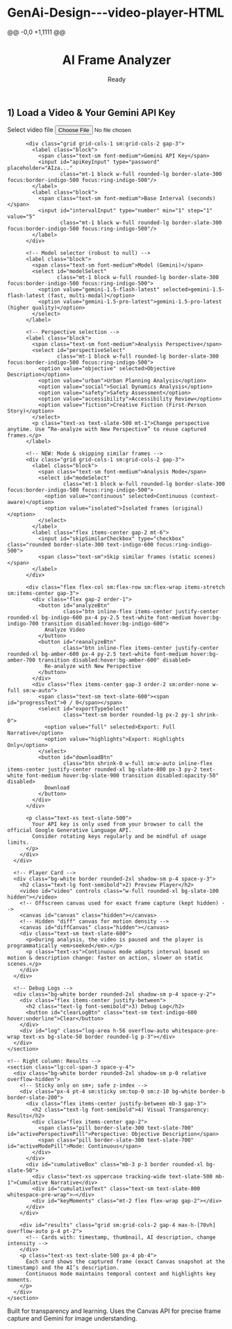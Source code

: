 # GenAi-Design---video-player-HTML
@@ -0,0 +1,1111 @@
<!DOCTYPE html>
<html lang="en">
<head>
  <meta charset="UTF-8" />
  <meta name="viewport" content="width=device-width, initial-scale=1" />
  <title>AI Frame Analyzer — Transparent Video Vision (Continuous Mode)</title>
  <!-- Tailwind CSS CDN (only external dependency) -->
  <script src="https://cdn.tailwindcss.com"></script>
  <!-- GENERATED_BY: PROMPT4.1_CONTINUOUS_PATCH1 -->
  <style>
    /* Small, tasteful tweaks */
    .log-area { font-variant-numeric: tabular-nums; }
    .status-dot { width: .5rem; height: .5rem; }
    .thumb { image-rendering: -webkit-optimize-contrast; }
    .btn:disabled { opacity:.5; cursor:not-allowed; }
    .pill { @apply text-xs px-2 py-1 rounded-full border; }

    /* Change intensity color tags */
    .chg-low    { background-color:#e5e7eb; color:#374151; border-color:#d1d5db; }  /* gray */
    .chg-med    { background-color:#fef3c7; color:#92400e; border-color:#fde68a; }  /* yellow */
    .chg-high   { background-color:#dcfce7; color:#065f46; border-color:#bbf7d0; }  /* green */

    /* Left border to visualize continuity & grouping */
    .cont-border { border-left-width: 4px; }
    .cont-low  { border-left-color:#9ca3af; }  /* gray */
    .cont-med  { border-left-color:#f59e0b; }  /* amber */
    .cont-high { border-left-color:#10b981; }  /* emerald */

    /* Simple vertical connector between related cards */
    .connector {
      width:2px; background: repeating-linear-gradient(
        to bottom, rgba(107,114,128,.6), rgba(107,114,128,.6) 6px, transparent 6px, transparent 12px
      );
      margin: -4px auto 8px auto; height: 24px;
    }
  </style>
</head>
<body class="bg-slate-50 text-slate-900">
  <header class="border-b bg-white">
    <div class="max-w-6xl mx-auto px-4 py-4 flex items-center justify-between gap-4">
      <h1 class="text-xl sm:text-2xl font-semibold tracking-tight">AI Frame Analyzer</h1>
      <div class="flex items-center gap-2">
        <span id="statusDot" class="status-dot rounded-full bg-slate-300 inline-block"></span>
        <span id="statusText" class="text-sm font-medium text-slate-600">Ready</span>
      </div>
    </div>
  </header>

  <main class="max-w-6xl mx-auto px-4 py-6 grid grid-cols-1 lg:grid-cols-5 gap-6">
    <!-- Left column: Controls + Player + Logs -->
    <section class="lg:col-span-2 space-y-4">
      <!-- Controls Card -->
      <div class="bg-white border rounded-2xl shadow-sm p-4 space-y-4">
        <h2 class="text-lg font-semibold">1) Load a Video & Your Gemini API Key</h2>
        <div class="grid grid-cols-1 gap-3">
          <label class="block">
            <span class="text-sm font-medium">Select video file</span>
            <input id="fileInput" type="file" accept="video/*"
                   class="mt-1 block w-full rounded-lg border-slate-300 focus:border-indigo-500 focus:ring-indigo-500"/>
          </label>

          <div class="grid grid-cols-1 sm:grid-cols-2 gap-3">
            <label class="block">
              <span class="text-sm font-medium">Gemini API Key</span>
              <input id="apiKeyInput" type="password" placeholder="AIza..."
                     class="mt-1 block w-full rounded-lg border-slate-300 focus:border-indigo-500 focus:ring-indigo-500"/>
            </label>
            <label class="block">
              <span class="text-sm font-medium">Base Interval (seconds)</span>
              <input id="intervalInput" type="number" min="1" step="1" value="5"
                     class="mt-1 block w-full rounded-lg border-slate-300 focus:border-indigo-500 focus:ring-indigo-500"/>
            </label>
          </div>

          <!-- Model selector (robust to null) -->
          <label class="block">
            <span class="text-sm font-medium">Model (Gemini)</span>
            <select id="modelSelect"
                    class="mt-1 block w-full rounded-lg border-slate-300 focus:border-indigo-500 focus:ring-indigo-500">
              <option value="gemini-1.5-flash-latest" selected>gemini-1.5-flash-latest (fast, multi-modal)</option>
              <option value="gemini-1.5-pro-latest">gemini-1.5-pro-latest (higher quality)</option>
            </select>
          </label>

          <!-- Perspective selection -->
          <label class="block">
            <span class="text-sm font-medium">Analysis Perspective</span>
            <select id="perspectiveSelect"
                    class="mt-1 block w-full rounded-lg border-slate-300 focus:border-indigo-500 focus:ring-indigo-500">
              <option value="objective" selected>Objective Description</option>
              <option value="urban">Urban Planning Analysis</option>
              <option value="social">Social Dynamics Analysis</option>
              <option value="safety">Safety Assessment</option>
              <option value="accessibility">Accessibility Review</option>
              <option value="fiction">Creative Fiction (First-Person Story)</option>
            </select>
            <p class="text-xs text-slate-500 mt-1">Change perspective anytime. Use “Re-analyze with New Perspective” to reuse captured frames.</p>
          </label>

          <!-- NEW: Mode & skipping similar frames -->
          <div class="grid grid-cols-1 sm:grid-cols-2 gap-3">
            <label class="block">
              <span class="text-sm font-medium">Analysis Mode</span>
              <select id="modeSelect"
                      class="mt-1 block w-full rounded-lg border-slate-300 focus:border-indigo-500 focus:ring-indigo-500">
                <option value="continuous" selected>Continuous (context-aware)</option>
                <option value="isolated">Isolated frames (original)</option>
              </select>
            </label>
            <label class="flex items-center gap-2 mt-6">
              <input id="skipSimilarCheckbox" type="checkbox" class="rounded border-slate-300 text-indigo-600 focus:ring-indigo-500">
              <span class="text-sm">Skip similar frames (static scenes)</span>
            </label>
          </div>

          <div class="flex flex-col sm:flex-row sm:flex-wrap items-stretch sm:items-center gap-3">
            <div class="flex gap-2 order-1">
              <button id="analyzeBtn"
                      class="btn inline-flex items-center justify-center rounded-xl bg-indigo-600 px-4 py-2.5 text-white font-medium hover:bg-indigo-700 transition disabled:hover:bg-indigo-600">
                Analyze Video
              </button>
              <button id="reanalyzeBtn"
                      class="btn inline-flex items-center justify-center rounded-xl bg-amber-600 px-4 py-2.5 text-white font-medium hover:bg-amber-700 transition disabled:hover:bg-amber-600" disabled>
                Re-analyze with New Perspective
              </button>
            </div>
            <div class="flex items-center gap-3 order-2 sm:order-none w-full sm:w-auto">
              <span class="text-sm text-slate-600"><span id="progressText">0 / 0</span></span>
              <select id="exportTypeSelect"
                      class="text-sm border rounded-lg px-2 py-1 shrink-0">
                <option value="full" selected>Export: Full Narrative</option>
                <option value="highlights">Export: Highlights Only</option>
              </select>
              <button id="downloadBtn"
                      class="btn shrink-0 w-full sm:w-auto inline-flex items-center justify-center rounded-xl bg-slate-800 px-3 py-2 text-white font-medium hover:bg-slate-900 transition disabled:opacity-50" disabled>
                Download
              </button>
            </div>
          </div>

          <p class="text-xs text-slate-500">
            Your API key is only used from your browser to call the official Google Generative Language API.
            Consider rotating keys regularly and be mindful of usage limits.
          </p>
        </div>
      </div>

      <!-- Player Card -->
      <div class="bg-white border rounded-2xl shadow-sm p-4 space-y-3">
        <h2 class="text-lg font-semibold">2) Preview Player</h2>
        <video id="video" controls class="w-full rounded-xl bg-slate-100 hidden"></video>
        <!-- Offscreen canvas used for exact frame capture (kept hidden) -->
        <canvas id="canvas" class="hidden"></canvas>
        <!-- Hidden "diff" canvas for motion density -->
        <canvas id="diffCanvas" class="hidden"></canvas>
        <div class="text-sm text-slate-600">
          <p>During analysis, the video is paused and the player is programmatically <em>seeked</em>.</p>
          <p class="text-xs">Continuous mode adapts interval based on motion & description change: faster on action, slower on static scenes.</p>
        </div>
      </div>

      <!-- Debug Logs -->
      <div class="bg-white border rounded-2xl shadow-sm p-4 space-y-2">
        <div class="flex items-center justify-between">
          <h2 class="text-lg font-semibold">3) Debug Log</h2>
          <button id="clearLogBtn" class="text-sm text-indigo-600 hover:underline">Clear</button>
        </div>
        <div id="log" class="log-area h-56 overflow-auto whitespace-pre-wrap text-xs bg-slate-50 border rounded-lg p-3"></div>
      </div>
    </section>

    <!-- Right column: Results -->
    <section class="lg:col-span-3 space-y-4">
      <div class="bg-white border rounded-2xl shadow-sm p-0 relative overflow-hidden">
        <!-- Sticky only on sm+; safe z-index -->
        <div class="px-4 pt-4 sm:sticky sm:top-0 sm:z-10 bg-white border-b border-slate-200">
          <div class="flex items-center justify-between mb-3 gap-3">
            <h2 class="text-lg font-semibold">4) Visual Transparency: Results</h2>
            <div class="flex items-center gap-2">
              <span class="pill border-slate-300 text-slate-700" id="activePerspectivePill">Perspective: Objective Description</span>
              <span class="pill border-slate-300 text-slate-700" id="activeModePill">Mode: Continuous</span>
            </div>
          </div>
          <div id="cumulativeBox" class="mb-3 p-3 border rounded-xl bg-slate-50">
            <div class="text-xs uppercase tracking-wide text-slate-500 mb-1">Cumulative Narrative</div>
            <div id="cumulativeText" class="text-sm text-slate-800 whitespace-pre-wrap">—</div>
            <div id="keyMoments" class="mt-2 flex flex-wrap gap-2"></div>
          </div>
        </div>

        <div id="results" class="grid sm:grid-cols-2 gap-4 max-h-[70vh] overflow-auto p-4 pt-2">
          <!-- Cards with: timestamp, thumbnail, AI description, change intensity -->
        </div>
        <p class="text-xs text-slate-500 px-4 pb-4">
          Each card shows the captured frame (exact Canvas snapshot at the timestamp) and the AI’s description.
          Continuous mode maintains temporal context and highlights key moments.
        </p>
      </div>
    </section>
  </main>

  <footer class="max-w-6xl mx-auto px-4 pb-10 text-xs text-slate-500">
    <p>Built for transparency and learning. Uses the Canvas API for precise frame capture and Gemini for image understanding.</p>
  </footer>

  <script>
    /******************************************************
     * Utility: Logger
     ******************************************************/
    class Logger {
      constructor(el) { this.el = el; }
      time() {
        const d = new Date();
        const t = d.toLocaleTimeString();
        const ms = String(d.getMilliseconds()).padStart(3, "0");
        return `${t}.${ms}`;
      }
      log(msg) {
        const line = `[${this.time()}] ${msg}`;
        this.el.textContent += (this.el.textContent ? "\n" : "") + line;
        this.el.scrollTop = this.el.scrollHeight;
      }
      clear() { this.el.textContent = ""; }
    }

    /******************************************************
     * Perspective Manager — with CONTINUITY templates
     * (forbid "single frame" redundancy)
     ******************************************************/
    class PerspectiveManager {
      constructor() {
        const preface = `You are analyzing consecutive frames from a single video. Do not say "only a single frame is provided". Be concise and avoid repetition.`;
        this.map = {
          objective: {
            label: "Objective Description",
            first:  "Describe this initial video frame objectively.",
            subsequent: (ctx) => `${preface}
Given the previous context: ${ctx}
Describe what has CHANGED or PROGRESSED in this frame. Focus on new elements, movements, or transitions.`
          },
          urban: {
            label: "Urban Planning Analysis",
            first:  "Analyze this initial frame from an urban planning perspective.",
            subsequent: (ctx) => `${preface}
Continuing the urban analysis from: ${ctx}
How has the urban environment or usage pattern evolved in this frame?`
          },
          social: {
            label: "Social Dynamics Analysis",
            first:  "Analyze the initial social dynamics in this frame.",
            subsequent: (ctx) => `${preface}
Building on previous observations: ${ctx}
Describe how social interactions have developed or changed. If little changed, state that briefly.`
          },
          safety: {
            label: "Safety Assessment",
            first:  "Identify initial safety considerations in this frame.",
            subsequent: (ctx) => `${preface}
Given previous safety observations: ${ctx}
Note any NEW hazards or changes in risk levels.`
          },
          accessibility: {
            label: "Accessibility Review",
            first:  "Assess initial accessibility features and barriers.",
            subsequent: (ctx) => `${preface}
Continuing from: ${ctx}
Identify any changes in accessibility or new barriers encountered.`
          },
          fiction: {
            label: "Creative Fiction (First-Person Story)",
            first:  "Begin a brief first-person narrative from someone in this frame. Label clearly as [CREATIVE FICTION].",
            subsequent: (ctx) => `${preface}
Continue the story from: ${ctx}
Advance the narrative based on what happens in this new frame. Keep it concise and clearly [CREATIVE FICTION].`
          }
        };
      }
      getFirstPrompt(key) { return (this.map[key] || this.map.objective).first; }
      getSubsequentPrompt(key, ctx) {
        const m = this.map[key] || this.map.objective;
        return typeof m.subsequent === "function" ? m.subsequent(ctx) : m.first;
      }
      getLabel(key) { return (this.map[key] || this.map.objective).label; }
      isFiction(key) { return key === "fiction"; }
    }

    /******************************************************
     * API Manager
     ******************************************************/
    class APIManager {
      constructor({ apiKeyProvider, modelProvider, logger }) {
        this.apiKeyProvider = apiKeyProvider;
        this.modelProvider = modelProvider;
        this.logger = logger;
        this.endpointBase = "https://generativelanguage.googleapis.com/v1beta";
      }

      async analyzeFrame({ base64Image, promptText }) {
        const apiKey = this.apiKeyProvider();
        const model = this.modelProvider();
        if (!apiKey) throw new Error("Missing API key.");
        if (!model) throw new Error("Missing model id.");

        const url = `${this.endpointBase}/models/${encodeURIComponent(model)}:generateContent?key=${encodeURIComponent(apiKey)}`;

        const cleanBase64 = base64Image.replace(/^data:image\/png;base64,/, "");

        const body = {
          contents: [{
            parts: [
              { text: promptText },
              { inline_data: { mime_type: "image/png", data: cleanBase64 } }
            ]
          }],
          generationConfig: {
            temperature: 0.2,
            maxOutputTokens: 320
          }
        };

        this.logger.log(`API call → ${model} (image + prompt)`);

        const res = await fetch(url, {
          method: "POST",
          headers: { "Content-Type": "application/json" },
          body: JSON.stringify(body)
        });

        if (!res.ok) {
          const text = await res.text().catch(() => "");
          let reason = `${res.status} ${res.statusText}`;
          if (res.status === 429) reason += " (rate limit)";
          throw new Error(`API error: ${reason}. ${text || ""}`.trim());
        }

        const data = await res.json();
        const candidates = data.candidates || [];
        const first = candidates[0] || {};
        const content = first.content || {};
        const parts = content.parts || [];
        const textPart = parts.find(p => typeof p.text === "string");
        const output = textPart ? textPart.text : "(No description returned)";
        this.logger.log(`API response ✓`);
        return output;
      }

      // Context-aware wrapper per spec (8)
      async analyzeFrameWithContext({ base64Image, promptText, previousContext = [], frameIndex = 0 }) {
        if (frameIndex === 0) {
          return await this.analyzeFrame({ base64Image, promptText });
        }
        const trimmed = previousContext.slice(-2);
        const contextPrompt = `
Previous observations (last 2 frames):
${trimmed.join('\n')}

Now analyzing frame ${frameIndex + 1}:
${promptText}

Focus on changes, progressions, and new developments rather than repeating static elements.`.trim();

        return await this.analyzeFrame({
          base64Image,
          promptText: contextPrompt
        });
      }
    }

    /******************************************************
     * Video Player
     ******************************************************/
    class VideoPlayer {
      constructor({ videoEl, logger, onReady }) {
        this.video = videoEl;
        this.logger = logger;
        this.onReady = onReady;
        this.ready = false;
        this.duration = 0;
        this.fileName = "";

        this.video.addEventListener("play", () => this.logger.log("Event: play"));
        this.video.addEventListener("pause", () => this.logger.log("Event: pause"));
        this.video.addEventListener("seeking", () => this.logger.log(`Event: seeking → ${this.video.currentTime.toFixed(2)}s`));
        this.video.addEventListener("seeked", () => this.logger.log(`Event: seeked  → ${this.video.currentTime.toFixed(2)}s`));
        this.video.addEventListener("error", (e) => this.logger.log(`Video error: ${this.video.error?.message || e.message || "unknown"}`));
        this.video.addEventListener("loadedmetadata", () => {
          this.ready = true;
          this.duration = this.video.duration;
          this.logger.log(`Metadata loaded. Duration: ${this.duration.toFixed(2)}s, size: ${this.video.videoWidth}x${this.video.videoHeight}`);
          if (this.onReady) this.onReady();
        });
      }

      loadFile(file) {
        if (!file || !file.type.startsWith("video/")) throw new Error("Please select a valid video file.");
        const url = URL.createObjectURL(file);
        this.fileName = file.name || "video";
        this.logger.log(`Loading file: ${file.name} (${Math.round(file.size/1024)} KB)`);
        this.video.src = url;
        this.video.classList.remove("hidden");
        this.video.load();
      }

      pause() {
        if (!this.video.paused) {
          this.video.pause();
          this.logger.log("Paused video for analysis.");
        }
      }

      async seekTo(timeSec) {
        return new Promise((resolve, reject) => {
          const onSeeked = () => {
            cleanup();
            if (this.video.readyState >= 2) {
              requestAnimationFrame(() => resolve());
            } else {
              setTimeout(() => resolve(), 50);
            }
          };
          const onError = () => { cleanup(); reject(new Error("Seek error.")); };
          const cleanup = () => {
            this.video.removeEventListener("seeked", onSeeked);
            this.video.removeEventListener("error", onError);
          };

          this.video.addEventListener("seeked", onSeeked, { once: true });
          this.video.addEventListener("error", onError, { once: true });
          this.video.currentTime = Math.min(timeSec, Math.max(0, this.duration - 0.01));
        });
      }
    }

    /******************************************************
     * Helper: Similarity & Motion Metrics
     ******************************************************/
    function jaccardSimilarity(a, b) {
      const ta = new Set(String(a).toLowerCase().replace(/[^\w\s]/g,'').split(/\s+/).filter(Boolean));
      const tb = new Set(String(b).toLowerCase().replace(/[^\w\s]/g,'').split(/\s+/).filter(Boolean));
      if (ta.size === 0 && tb.size === 0) return 1;
      let inter = 0;
      for (const w of ta) if (tb.has(w)) inter++;
      const union = ta.size + tb.size - inter;
      return union === 0 ? 0 : inter / union;
    }

    function computeMotionDensity(prevImageData, currImageData, step=6, thresh=28) {
      if (!prevImageData || !currImageData) return 0;
      const a = prevImageData.data, b = currImageData.data;
      const len = Math.min(a.length, b.length);
      let changed = 0, total = 0;
      for (let i=0; i<len; i += 4*step) {
        const dr = Math.abs(a[i] - b[i]);
        const dg = Math.abs(a[i+1] - b[i+1]);
        const db = Math.abs(a[i+2] - b[i+2]);
        const delta = (dr + dg + db) / 3;
        if (delta > thresh) changed++;
        total++;
      }
      return total ? changed / total : 0;
    }

    /******************************************************
     * Frame Analyzer — supports CONTINUOUS mode
     ******************************************************/
    class FrameAnalyzer {
      constructor({
        videoPlayer, canvasEl, apiManager, resultsEl, logger,
        statusEl, statusDotEl, progressEl,
        perspectiveManager, perspectiveProvider,
        onCacheChange,
        diffCanvasEl, modeProvider, skipSimilarProvider,
        cumulativeTextEl, keyMomentsEl
      }) {
        this.vp = videoPlayer;
        this.canvas = canvasEl;
        this.ctx = this.canvas.getContext("2d", { willReadFrequently: true });
        this.diffCanvas = diffCanvasEl;
        this.diffCtx = this.diffCanvas.getContext("2d", { willReadFrequently: true });

        this.api = apiManager;
        this.resultsEl = resultsEl;
        this.logger = logger;
        this.statusEl = statusEl;
        this.statusDotEl = statusDotEl;
        this.progressEl = progressEl;
        this.perspectives = perspectiveManager;
        this.getPerspectiveKey = perspectiveProvider;
        this.onCacheChange = onCacheChange;
        this.getMode = modeProvider;
        this.getSkipSimilar = skipSimilarProvider;

        this.cumulativeTextEl = cumulativeTextEl;
        this.keyMomentsEl = keyMomentsEl;

        this.isAnalyzing = false;
        this.abort = false;

        /** Cached frames */
        this.frameCache = [];

        /** Analysis State Tracking (spec 4) */
        this.analysisState = {
          frameCount: 0,
          previousDescriptions: [],  // Rolling window of last 3
          cumulativeNarrative: "",   // Building story/analysis
          significantEvents: [],     // Key moments detected
          staticSceneCount: 0        // Track unchanging scenes
        };

        this.lastImageData = null;   // for motion density
      }

      setStatus(text, color) {
        this.statusEl.textContent = text;
        this.statusDotEl.className = `status-dot rounded-full ${color}`;
      }

      resetResults() {
        this.resultsEl.innerHTML = "";
        this.progressEl.textContent = "0 / 0";
        this.frameCache = [];
        this.analysisState = {
          frameCount: 0,
          previousDescriptions: [],
          cumulativeNarrative: "",
          significantEvents: [],
          staticSceneCount: 0
        };
        this.lastImageData = null;
        this.updateCumulativeUI();
        if (this.onCacheChange) this.onCacheChange(this.frameCache.length);
      }

      updateCumulativeUI() {
        this.cumulativeTextEl.textContent =
          this.analysisState.cumulativeNarrative.trim() || "—";
        this.keyMomentsEl.innerHTML = "";
        for (const ev of this.analysisState.significantEvents) {
          const chip = document.createElement("span");
          chip.className = "text-xs px-2 py-1 rounded-full border border-emerald-300 bg-emerald-50 text-emerald-700";
          chip.textContent = `${ev.time.toFixed(1)}s: ${ev.title}`;
          this.keyMomentsEl.appendChild(chip);
        }
      }

      _makeResultCard({ timestamp, dataUrl, description, perspectiveLabel, changeIntensity }) {
        const cls = changeIntensity >= 0.6 ? { tag: "chg-high", border: "cont-high", label: "High" }
                   : changeIntensity >= 0.25 ? { tag: "chg-med", border: "cont-med", label: "Moderate" }
                   : { tag: "chg-low", border: "cont-low", label: "Low" };

        const card = document.createElement("div");
        card.className = `border rounded-xl p-3 bg-slate-50 cont-border ${cls.border}`;
        card.innerHTML = `
          <div class="flex items-center justify-between mb-2">
            <div class="flex items-center gap-2">
              <span class="text-xs font-medium text-slate-700">t = ${timestamp.toFixed(2)}s</span>
              <span class="text-[10px] px-1.5 py-0.5 rounded-full border border-slate-300 text-slate-600">${perspectiveLabel}</span>
            </div>
            <span class="text-[10px] px-1.5 py-0.5 rounded-full border ${cls.tag}">
              Change: ${cls.label} (${Math.round(changeIntensity*100)}%)
            </span>
          </div>
          <img class="thumb w-full rounded-lg border bg-white" src="${dataUrl}" alt="Frame at ${timestamp.toFixed(2)}s"/>
          <div class="mt-2 text-sm whitespace-pre-wrap desc"></div>
        `;
        const descEl = card.querySelector(".desc");
        descEl.textContent = description;
        this.resultsEl.appendChild(card);

        // Visual connector if previous card exists and similarity was high
        if (this.resultsEl.children.length > 1 && changeIntensity < 0.25) {
          const connector = document.createElement("div");
          connector.className = "connector";
          this.resultsEl.appendChild(connector);
        }

        return { card, descEl };
      }

      captureFrameAsPNGAndData() {
        const vw = this.vp.video.videoWidth || 640;
        const vh = this.vp.video.videoHeight || 360;
        if (this.canvas.width !== vw || this.canvas.height !== vh) {
          this.canvas.width = vw; this.canvas.height = vh;
          this.diffCanvas.width = vw; this.diffCanvas.height = vh;
        }
        this.ctx.drawImage(this.vp.video, 0, 0, vw, vh);
        const dataUrl = this.canvas.toDataURL("image/png");
        const currImageData = this.ctx.getImageData(0, 0, vw, vh);
        return { dataUrl, currImageData };
      }

      /** Composite change intensity ∈ [0,1] using motion + text change. */
      _computeChangeIntensity({ motionDensity, prevDesc, currDesc }) {
        const textSim = prevDesc ? jaccardSimilarity(prevDesc, currDesc) : 0;
        const textChange = 1 - textSim;
        const composite = Math.min(1, Math.max(0, 0.6*motionDensity + 0.4*textChange));
        return { composite, motionDensity, textChange };
      }

      /** Compress a description to a concise one-liner for context passing. */
      _compress(desc) {
        if (!desc) return "";
        let s = (desc.split(/(?<=[.!?])\s+/)[0] || desc).trim();
        s = s.replace(/because only a single frame.*$/i, "")
             .replace(/only a single frame.*$/i, "")
             .replace(/there( is|'s) (no|not) (?:way )?to describe any changes.*$/i, "");
        if (s.length > 120) s = s.slice(0, 117) + '…';
        return s;
      }

      /** Update rolling context (last 3) & cumulative narrative. */
      _updateContextAndNarrative({ description, timestamp, changeIntensity }) {
        this.analysisState.previousDescriptions.push(description);
        if (this.analysisState.previousDescriptions.length > 3) {
          this.analysisState.previousDescriptions.shift();
        }

        // Append concise sentences for narrative when relevant
        if (this.analysisState.frameCount <= 1 || changeIntensity >= 0.25) {
          const sentence = this._compress(description);
          if (sentence) {
            if (this.analysisState.cumulativeNarrative) this.analysisState.cumulativeNarrative += " → ";
            this.analysisState.cumulativeNarrative += sentence;
          }
        }

        if (changeIntensity >= 0.6) {
          const title = this._compress(description);
          this.analysisState.significantEvents.push({ time: timestamp, title });
        }
        this.updateCumulativeUI();
      }

      /** Adaptive step sizing for intelligent sampling. */
      _nextStep(base, compositeChange) {
        const minStep = Math.max(1, Math.floor(base/2));
        const maxStep = Math.min(base*3, base + 10);
        if (compositeChange >= 0.6) return Math.max(1, minStep);       // high activity → faster
        if (compositeChange <= 0.15) return Math.min(maxStep, base*2); // static → slower
        return base;                                                   // moderate → base
      }

      async analyzeAll({ intervalSec }) {
        if (!this.vp.ready) throw new Error("Video not ready.");
        if (this.isAnalyzing) throw new Error("Already analyzing.");

        const mode = this.getMode();
        const pKey = this.getPerspectiveKey();
        const pLabel = this.perspectives.getLabel(pKey);

        this.isAnalyzing = true;
        this.abort = false;
        this.vp.pause();
        this.setStatus("Analyzing…", "bg-amber-500");
        this.logger.log(`Starting analysis (${mode}). Perspective: ${pLabel}`);

        this.resetResults(); // fresh run
        const duration = this.vp.duration;

        if (mode === "isolated") {
          const stamps = [];
          for (let s = 0; s <= duration; s += intervalSec) stamps.push(+s.toFixed(2));
          if (stamps[stamps.length - 1] < duration - 0.25) stamps.push(+duration.toFixed(2));
          this.logger.log(`Planned frames: ${stamps.length} @ ${intervalSec}s interval.`);
          this.progressEl.textContent = `0 / ${stamps.length}`;

          let completed = 0;
          for (const stamp of stamps) {
            await this._processOneFrame({
              timestamp: stamp, frameIndex: completed, mode, baseInterval: intervalSec,
              last: completed === stamps.length - 1
            });
            completed++;
            this.progressEl.textContent = `${completed} / ${stamps.length}`;
          }
        } else {
          // Continuous adaptive sampling
          let t = 0;
          let frameIndex = 0;
          const approx = Math.ceil(duration / intervalSec) + 1;
          this.progressEl.textContent = `0 / ~${approx}`;
          this.logger.log(`Continuous mode: base interval = ${intervalSec}s (adaptive).`);

          while (t <= duration + 0.001) {
            await this._processOneFrame({
              timestamp: Math.min(t, duration), frameIndex, mode, baseInterval: intervalSec,
              last: t >= duration - 0.01
            });

            const lastItem = this.frameCache[this.frameCache.length - 1];
            const compChange = lastItem?.change?.composite ?? 0.3;
            const step = this._nextStep(intervalSec, compChange);
            t += step;
            frameIndex++;
            this.progressEl.textContent = `${frameIndex} / ~${approx}`;
            if (this.abort) throw new Error("Aborted by user.");
          }
        }

        this.setStatus("Complete", "bg-emerald-500");
        this.logger.log("Analysis complete.");
        if (this.onCacheChange) this.onCacheChange(this.frameCache.length);
        this.isAnalyzing = false;
      }

      async _processOneFrame({ timestamp, frameIndex, mode, baseInterval, last }) {
        this.logger.log(`Seeking → ${timestamp.toFixed(2)}s`);
        await this.vp.seekTo(timestamp);

        this.logger.log("Capturing frame via Canvas API…");
        const { dataUrl, currImageData } = this.captureFrameAsPNGAndData();

        const motionDensity = computeMotionDensity(this.lastImageData, currImageData, 6, 28);
        this.lastImageData = currImageData;

        const pKey = this.getPerspectiveKey();
        const pLabel = this.perspectives.getLabel(pKey);

        let description;
        if (mode === "isolated" || frameIndex === 0) {
          const promptText = this.perspectives.getFirstPrompt(pKey);
          this.logger.log("Calling AI (first/isolated prompt) …");
          description = await this.api.analyzeFrame({ base64Image: dataUrl, promptText });
        } else {
          const prev2 = this.analysisState.previousDescriptions.slice(-2).map(d => this._compress(d));
          const ctxText = prev2.join(" | ");
          const promptText = this.perspectives.getSubsequentPrompt(pKey, `[${ctxText}]`);
          this.logger.log("Calling AI (context-aware prompt) …");
          description = await this.api.analyzeFrameWithContext({
            base64Image: dataUrl, promptText, previousContext: prev2, frameIndex
          });
        }

        const prevDesc = this.analysisState.previousDescriptions.slice(-1)[0] || "";
        const change = this._computeChangeIntensity({ motionDensity, prevDesc, currDesc: description });

        if (mode === "continuous" && this.getSkipSimilar() && change.composite < 0.12 && !last) {
          this.logger.log(`Skipped frame @ ${timestamp.toFixed(2)}s due to low change (${(change.composite*100).toFixed(0)}%).`);
          this.analysisState.staticSceneCount++;
          return;
        }

        const { card, descEl } = this._makeResultCard({
          timestamp, dataUrl, description, perspectiveLabel: pLabel, changeIntensity: change.composite
        });

        this.frameCache.push({
          timestamp, dataUrl, mode, change,
          descriptions: { [pKey]: description }, cardEl: card, descEl
        });

        this._updateContextAndNarrative({ description, timestamp, changeIntensity: change.composite });
        this.analysisState.frameCount++;
      }

      /** Re-run AI on cached frames with a new perspective, respecting current mode. */
      async reanalyzeWithPerspective() {
        if (this.isAnalyzing) throw new Error("Already analyzing.");
        if (!this.frameCache.length) throw new Error("No frames cached. Run an analysis first.");

        const mode = this.getMode();
        const pKey = this.getPerspectiveKey();
        const pLabel = this.perspectives.getLabel(pKey);

        // Reset continuity state for new perspective
        this.analysisState.previousDescriptions = [];
        this.analysisState.cumulativeNarrative = "";
        this.analysisState.significantEvents = [];
        this.analysisState.staticSceneCount = 0;
        this.updateCumulativeUI();

        this.isAnalyzing = true;
        this.setStatus("Re-analyzing…", "bg-amber-500");
        this.logger.log(`Re-analysis over ${this.frameCache.length} cached frames. Perspective: ${pLabel}`);
        this.progressEl.textContent = `0 / ${this.frameCache.length}`;

        let idx = 0;
        try {
          for (const item of this.frameCache) {
            const pngDataUrl = item.dataUrl;
            let description;
            if (mode === "isolated" || idx === 0) {
              const prompt = this.perspectives.getFirstPrompt(pKey);
              description = await this.api.analyzeFrame({ base64Image: pngDataUrl, promptText: prompt });
            } else {
              const prev2 = this.analysisState.previousDescriptions.slice(-2).map(d => this._compress(d));
              const ctxText = prev2.join(" | ");
              const prompt = this.perspectives.getSubsequentPrompt(pKey, `[${ctxText}]`);
              description = await this.api.analyzeFrameWithContext({
                base64Image: pngDataUrl, promptText: prompt, previousContext: prev2, frameIndex: idx
              });
            }

            item.descriptions[pKey] = description;

            // Update the card label and text in-place
            const labelEl = item.cardEl.querySelector("div > div > span:nth-child(2)");
            if (labelEl) labelEl.textContent = pLabel;
            item.descEl.textContent = description;

            // Update continuity tracking for this perspective
            const prevDesc = this.analysisState.previousDescriptions.slice(-1)[0] || "";
            const syntheticChange = this._computeChangeIntensity({
              motionDensity: item.change?.motionDensity ?? 0,
              prevDesc, currDesc: description
            });
            this._updateContextAndNarrative({
              description, timestamp: item.timestamp, changeIntensity: syntheticChange.composite
            });

            idx++;
            this.progressEl.textContent = `${idx} / ${this.frameCache.length}`;
          }

          this.setStatus("Complete", "bg-emerald-500");
          this.logger.log("Re-analysis complete.");
        } catch (err) {
          this.setStatus("Error", "bg-rose-500");
          this.logger.log(`Re-analysis error: ${err.message}`);
          throw err;
        } finally {
          this.isAnalyzing = false;
        }
      }

      /** Export: Full narrative or highlights-only */
      buildExportText({ fileName, perspectiveKey, type = "full" }) {
        const pLabel = this.perspectives.getLabel(perspectiveKey);
        const isFiction = this.perspectives.isFiction(perspectiveKey);
        const ts = new Date().toISOString();

        const lines = [];
        lines.push("AI Frame Analyzer — Report");
        lines.push("====================================");
        lines.push(`Video file        : ${fileName || "video"}`);
        lines.push(`Export timestamp  : ${ts}`);
        lines.push(`Perspective       : ${pLabel}`);
        lines.push(`Frames analyzed   : ${this.frameCache.length}`);
        lines.push("");
        lines.push("Video Summary");
        lines.push("------------------------------------");
        lines.push((this.analysisState.cumulativeNarrative || "(No cumulative narrative)").trim());
        lines.push("");
        if (this.analysisState.significantEvents.length) {
          lines.push("Key Moments:");
          for (const ev of this.analysisState.significantEvents) {
            lines.push(`- ${ev.time.toFixed(1)}s: ${ev.title}`);
          }
          lines.push("");
        }

        if (type === "highlights") {
          lines.push("Highlights (Significant Changes Only)");
          lines.push("------------------------------------");
          const sigs = this.frameCache.filter(f => (f.change?.composite ?? 0) >= 0.6);
          if (!sigs.length) {
            lines.push("(No significant change frames detected.)");
          } else {
            for (const item of sigs) {
              const t = item.timestamp.toFixed(2);
              const text = item.descriptions[perspectiveKey] ?? "(No analysis for this perspective. Use Re-analyze.)";
              lines.push(`t = ${t}s`);
              if (isFiction) lines.push("[CREATIVE FICTION]");
              lines.push(text.trim());
              lines.push("");
            }
          }
          return lines.join("\n");
        }

        lines.push("Frame-by-Frame Analysis");
        lines.push("------------------------------------");
        for (const item of this.frameCache) {
          const t = item.timestamp.toFixed(2);
          const text = item.descriptions[perspectiveKey] ?? "(No analysis for this perspective. Use Re-analyze.)";
          const chg = Math.round((item.change?.composite ?? 0) * 100);
          lines.push(`t = ${t}s  | Change: ${chg}%`);
          if (isFiction) lines.push("[CREATIVE FICTION]");
          lines.push(text.trim());
          lines.push("");
        }

        return lines.join("\n");
      }
    }

    /******************************************************
     * App Wiring
     ******************************************************/
    (function init() {
      const els = {
        fileInput: document.getElementById("fileInput"),
        apiKeyInput: document.getElementById("apiKeyInput"),
        intervalInput: document.getElementById("intervalInput"),
        modelSelect: document.getElementById("modelSelect") || null, // robust
        perspectiveSelect: document.getElementById("perspectiveSelect"),
        modeSelect: document.getElementById("modeSelect"),
        skipSimilarCheckbox: document.getElementById("skipSimilarCheckbox"),
        analyzeBtn: document.getElementById("analyzeBtn"),
        reanalyzeBtn: document.getElementById("reanalyzeBtn"),
        downloadBtn: document.getElementById("downloadBtn"),
        exportTypeSelect: document.getElementById("exportTypeSelect"),
        clearLogBtn: document.getElementById("clearLogBtn"),
        video: document.getElementById("video"),
        canvas: document.getElementById("canvas"),
        diffCanvas: document.getElementById("diffCanvas"),
        results: document.getElementById("results"),
        log: document.getElementById("log"),
        statusText: document.getElementById("statusText"),
        statusDot: document.getElementById("statusDot"),
        progressText: document.getElementById("progressText"),
        activePerspectivePill: document.getElementById("activePerspectivePill"),
        activeModePill: document.getElementById("activeModePill"),
        cumulativeText: document.getElementById("cumulativeText"),
        keyMoments: document.getElementById("keyMoments"),
      };

      const logger = new Logger(els.log);
      const perspectives = new PerspectiveManager();

      const videoPlayer = new VideoPlayer({
        videoEl: els.video,
        logger,
        onReady: () => {
          setStatus("Ready", "bg-slate-300");
        }
      });

      function getApiKey() { return els.apiKeyInput.value.trim(); }
      function getModel() {
        const el = els.modelSelect;
        return (el && el.value) ? el.value.trim() : "gemini-1.5-flash-latest";
      }
      function getPerspectiveKey() { return els.perspectiveSelect.value; }
      function getMode() { return els.modeSelect.value; }
      function getSkipSimilar() { return !!els.skipSimilarCheckbox.checked; }

      function setPerspectivePill() {
        els.activePerspectivePill.textContent = "Perspective: " + perspectives.getLabel(getPerspectiveKey());
      }
      function setModePill() {
        els.activeModePill.textContent = "Mode: " + (getMode() === "continuous" ? "Continuous" : "Isolated");
      }

      const apiManager = new APIManager({
        apiKeyProvider: getApiKey,
        modelProvider: getModel,
        logger
      });

      const analyzer = new FrameAnalyzer({
        videoPlayer,
        canvasEl: els.canvas,
        diffCanvasEl: els.diffCanvas,
        apiManager,
        resultsEl: els.results,
        logger,
        statusEl: els.statusText,
        statusDotEl: els.statusDot,
        progressEl: els.progressText,
        perspectiveManager: perspectives,
        perspectiveProvider: getPerspectiveKey,
        modeProvider: getMode,
        skipSimilarProvider: getSkipSimilar,
        onCacheChange: (count) => {
          els.reanalyzeBtn.disabled = count === 0;
          els.downloadBtn.disabled = count === 0;
        },
        cumulativeTextEl: els.cumulativeText,
        keyMomentsEl: els.keyMoments
      });

      function setStatus(text, dotColor) {
        els.statusText.textContent = text;
        els.statusDot.className = `status-dot rounded-full ${dotColor}`;
      }

      // UI: File selection
      els.fileInput.addEventListener("change", () => {
        const file = els.fileInput.files?.[0];
        try {
          analyzer.resetResults();
          if (file) {
            videoPlayer.loadFile(file);
            setStatus("Loading…", "bg-sky-500");
            logger.log(`User selected: ${file.name}`);
          }
        } catch (e) {
          setStatus("Error", "bg-rose-500");
          logger.log(`File load error: ${e.message}`);
          alert(e.message);
        }
      });

      // UI: Analyze
      els.analyzeBtn.addEventListener("click", async () => {
        if (!els.fileInput.files?.[0]) {
          alert("Please select a video file first.");
          return;
        }
        if (!getApiKey()) {
          alert("Please enter your Gemini API key.");
          return;
        }
        els.analyzeBtn.disabled = true;
        els.reanalyzeBtn.disabled = true;
        els.downloadBtn.disabled = true;
        try {
          const intervalSec = Math.max(1, Number(els.intervalInput.value || 5));
          await analyzer.analyzeAll({ intervalSec });
        } catch (e) {
          alert(`Analysis failed: ${e.message}`);
        } finally {
          els.analyzeBtn.disabled = false;
          els.reanalyzeBtn.disabled = analyzer.frameCache.length === 0;
          els.downloadBtn.disabled = analyzer.frameCache.length === 0;
        }
      });

      // UI: Re-analyze with new perspective (no re-capture)
      els.reanalyzeBtn.addEventListener("click", async () => {
        if (!getApiKey()) {
          alert("Please enter your Gemini API key.");
          return;
        }
        els.analyzeBtn.disabled = true;
        els.reanalyzeBtn.disabled = true;
        els.downloadBtn.disabled = true;
        try {
          await analyzer.reanalyzeWithPerspective();
        } catch (e) {
          alert(`Re-analysis failed: ${e.message}`);
        } finally {
          els.analyzeBtn.disabled = false;
          els.reanalyzeBtn.disabled = analyzer.frameCache.length === 0;
          els.downloadBtn.disabled = analyzer.frameCache.length === 0;
        }
      });

      // UI: Download analysis (text file)
      els.downloadBtn.addEventListener("click", () => {
        if (!analyzer.frameCache.length) {
          alert("Nothing to export. Run an analysis first.");
          return;
        }
        const pKey = getPerspectiveKey();
        const type = els.exportTypeSelect.value;
        const text = analyzer.buildExportText({
          fileName: videoPlayer.fileName,
          perspectiveKey: pKey,
          type
        });
        const blob = new Blob([text], { type: "text/plain;charset=utf-8" });
        const url = URL.createObjectURL(blob);
        const a = document.createElement("a");
        const base = (videoPlayer.fileName || "video").replace(/\.[^/.]+$/, "");
        const stamp = new Date().toISOString().replace(/[:.]/g, "-");
        const pSlug = perspectives.getLabel(pKey).replace(/\s+/g, "_");
        a.href = url;
        a.download = `${base}__${type === 'highlights' ? 'highlights' : 'analysis'}_${pSlug}__${stamp}.txt`;
        document.body.appendChild(a);
        a.click();
        document.body.removeChild(a);
        URL.revokeObjectURL(url);
        logger.log(`Exported ${type} as .txt`);
      });

      // UI: Clear log
      els.clearLogBtn.addEventListener("click", () => {
        logger.clear();
      });

      // UI: Pills update on change
      els.perspectiveSelect.addEventListener("change", setPerspectivePill);
      els.modeSelect.addEventListener("change", setModePill);
      setPerspectivePill();
      setModePill();

      // Initial status
      setStatus("Ready", "bg-slate-300");
      logger.log("App ready.");
      logger.log("Tip: Load a small-ish MP4 for quickest results. Large/long videos mean many API calls.");
    })();
  </script>

  <!--
    IMPLEMENTATION NOTES (for learning):

    FIXES & IMPROVEMENTS
    --------------------
    • Right-pane sticky header is now sticky only on sm+ with safe z-index and no cross-column overlay.
      The results wrapper is 'relative overflow-hidden', results have top padding.
    • Controls row is responsive; Download button uses shrink-0 and w-full on mobile to avoid clipping.
    • Subsequent prompts explicitly forbid "only a single frame is provided" messages.
    • Context compression reduces redundancy and token usage (first sentence / 120 chars, boilerplate removed).

    CONTINUOUS ANALYSIS (as before)
    -------------------------------
    • Rolling context (last 3), cumulative narrative builder, significant event detection.
    • Motion density + text-change blended change score; adaptive frame interval.
    • Visual change intensity chips and connectors.
    • Export: Full narrative or Highlights only.

    SECURITY
    --------
    Browser-side key use for demo. For production, route via a secure backend.
  -->
</body>
</html>
